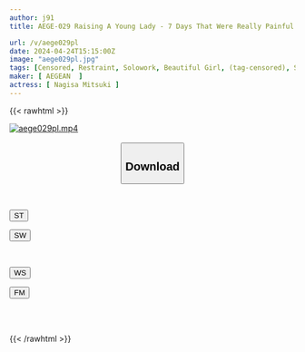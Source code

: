 ```yaml
---
author: j91
title: AEGE-029 Raising A Young Lady - 7 Days That Were Really Painful And I Wanted To Run Away - Mitsuki Nagisa

url: /v/aege029pl
date: 2024-04-24T15:15:00Z
image: "aege029pl.jpg"
tags: [Censored, Restraint, Solowork, Beautiful Girl, (tag-censored), Shibari, Tits, Evil, Cruel Expression, Dark System, Tickling	]
maker: [ AEGEAN  ]
actress: [ Nagisa Mitsuki ]
---
```



{{< rawhtml >}}

<div class="video" data-videoid="qagydgwdrrfzBXA">
    <a href="javascript:;">
        <img src="/v/aege029pl/aege029pl.jpg" width="WIDTH" height="HEIGHT" alt="aege029pl.mp4" loading="lazy">
    </a>
</div>

<script type="text/javascript" src="https://j91.asia/asset/on-demand-st.js"></script>

<br>
  <link rel="stylesheet" href="https://j91.asia/asset/bs5.css">
  
  <center>
  <button class="btn btn-primary" type="button" data-bs-toggle="collapse" data-bs-target=".multi-collapse" aria-expanded="false" aria-controls="multiCollapseExample1 multiCollapseExample2"><h2>Download</h2></button></center>
</p>
<div class="row">
  <div class="col">
    <div class="collapse multi-collapse" id="multiCollapseExample1">
      <div class="card card-body">
	      	      <br>
<div class="buttons">  
<p><a href="https://streamtape.to/v/qagydgwdrrfzBXA" target="_blank"><button class="btn-hover color-3"><i class="fa fa-download"></i> ST</button></a></p>
<p><a href="https://asnwish.com/0rhlfqlpdgni" target="_blank"><button class="btn-hover color-2"><i class="fa fa-download"></i> SW</button></a></p></div>
    </div>
  </div>
</div>
  <div class="col">
    <div class="collapse multi-collapse" id="multiCollapseExample2">
      <div class="card card-body">
	      <br>
<div class="buttons">
<p><a href="https://wolfstream.tv/sg8sau4kpkow"><button class="btn-hover color-9"><i class="fa fa-download"></i> WS</button></a></p>
<p><a href="javascript:;"><button class="btn-hover color-8"><i class="fa fa-download"></i> FM</button></a></p></div>
<br><br>
      </div>
    </div>
  </div>
</div>

{{< /rawhtml >}}